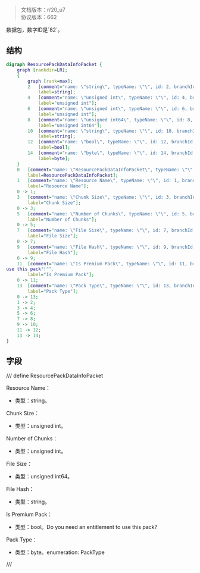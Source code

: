 # <!-- md:samp ResourcePackDataInfoPacket -->

> 文档版本：r/20_u7<br/>协议版本：662

<!-- md:samp ResourcePackDataInfoPacket -->数据包，数字ID是`82`。

## 结构

```dot
digraph ResourcePackDataInfoPacket {
	graph [rankdir=LR];
	{
		graph [rank=max];
		2	[comment="name: \"string\", typeName: \"\", id: 2, branchId: 0, recurseId: -1, attributes: 512, notes: \"\"",
			label=string];
		4	[comment="name: \"unsigned int\", typeName: \"\", id: 4, branchId: 0, recurseId: -1, attributes: 512, notes: \"\"",
			label="unsigned int"];
		6	[comment="name: \"unsigned int\", typeName: \"\", id: 6, branchId: 0, recurseId: -1, attributes: 512, notes: \"\"",
			label="unsigned int"];
		8	[comment="name: \"unsigned int64\", typeName: \"\", id: 8, branchId: 0, recurseId: -1, attributes: 512, notes: \"\"",
			label="unsigned int64"];
		10	[comment="name: \"string\", typeName: \"\", id: 10, branchId: 0, recurseId: -1, attributes: 512, notes: \"\"",
			label=string];
		12	[comment="name: \"bool\", typeName: \"\", id: 12, branchId: 0, recurseId: -1, attributes: 512, notes: \"\"",
			label=bool];
		14	[comment="name: \"byte\", typeName: \"\", id: 14, branchId: 0, recurseId: -1, attributes: 512, notes: \"\"",
			label=byte];
	}
	0	[comment="name: \"ResourcePackDataInfoPacket\", typeName: \"\", id: 0, branchId: 82, recurseId: -1, attributes: 0, notes: \"\"",
		label=ResourcePackDataInfoPacket];
	1	[comment="name: \"Resource Name\", typeName: \"\", id: 1, branchId: 0, recurseId: -1, attributes: 0, notes: \"\"",
		label="Resource Name"];
	0 -> 1;
	3	[comment="name: \"Chunk Size\", typeName: \"\", id: 3, branchId: 0, recurseId: -1, attributes: 0, notes: \"\"",
		label="Chunk Size"];
	0 -> 3;
	5	[comment="name: \"Number of Chunks\", typeName: \"\", id: 5, branchId: 0, recurseId: -1, attributes: 0, notes: \"\"",
		label="Number of Chunks"];
	0 -> 5;
	7	[comment="name: \"File Size\", typeName: \"\", id: 7, branchId: 0, recurseId: -1, attributes: 0, notes: \"\"",
		label="File Size"];
	0 -> 7;
	9	[comment="name: \"File Hash\", typeName: \"\", id: 9, branchId: 0, recurseId: -1, attributes: 0, notes: \"\"",
		label="File Hash"];
	0 -> 9;
	11	[comment="name: \"Is Premium Pack\", typeName: \"\", id: 11, branchId: 0, recurseId: -1, attributes: 0, notes: \"Do you need an entitlement to \
use this pack?\"",
		label="Is Premium Pack"];
	0 -> 11;
	13	[comment="name: \"Pack Type\", typeName: \"\", id: 13, branchId: 0, recurseId: -1, attributes: 0, notes: \"enumeration: PackType\"",
		label="Pack Type"];
	0 -> 13;
	1 -> 2;
	3 -> 4;
	5 -> 6;
	7 -> 8;
	9 -> 10;
	11 -> 12;
	13 -> 14;
}

```

## 字段

/// define
ResourcePackDataInfoPacket

Resource Name：<!-- md:samp string -->

- 类型：string。

Chunk Size：<!-- md:samp unsigned int -->

- 类型：unsigned int。

Number of Chunks：<!-- md:samp unsigned int -->

- 类型：unsigned int。

File Size：<!-- md:samp unsigned int64 -->

- 类型：unsigned int64。

File Hash：<!-- md:samp string -->

- 类型：string。

Is Premium Pack：<!-- md:samp bool -->

- 类型：bool。Do you need an entitlement to use this pack?

Pack Type：<!-- md:samp byte -->

- 类型：byte。enumeration: PackType


///
